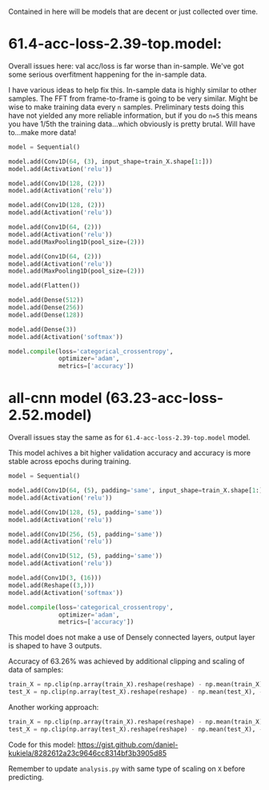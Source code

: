 Contained in here will be models that are decent or just collected over time. 


# 61.4-acc-loss-2.39-top.model:
Overall issues here:
val acc/loss is far worse than in-sample. We've got some serious overfitment happening for the in-sample data. 

I have various ideas to help fix this. In-sample data is highly similar to other samples. The FFT from frame-to-frame is going to be very similar. Might be wise to make training data every `n` samples. Preliminary tests doing this have not yielded any more reliable information, but if you do `n=5` this means you have 1/5th the training data...which obviously is pretty brutal. Will have to...make more data!

```py
model = Sequential()

model.add(Conv1D(64, (3), input_shape=train_X.shape[1:]))
model.add(Activation('relu'))

model.add(Conv1D(128, (2)))
model.add(Activation('relu'))

model.add(Conv1D(128, (2)))
model.add(Activation('relu'))

model.add(Conv1D(64, (2)))
model.add(Activation('relu'))
model.add(MaxPooling1D(pool_size=(2)))

model.add(Conv1D(64, (2)))
model.add(Activation('relu'))
model.add(MaxPooling1D(pool_size=(2)))

model.add(Flatten())

model.add(Dense(512))
model.add(Dense(256))
model.add(Dense(128))

model.add(Dense(3))
model.add(Activation('softmax'))

model.compile(loss='categorical_crossentropy',
              optimizer='adam',
              metrics=['accuracy'])
```


# all-cnn model (63.23-acc-loss-2.52.model)

Overall issues stay the same as for `61.4-acc-loss-2.39-top.model` model.

This model achives a bit higher validation accuracy and accuracy is more stable across epochs during training.

```py
model = Sequential()

model.add(Conv1D(64, (5), padding='same', input_shape=train_X.shape[1:]))
model.add(Activation('relu'))

model.add(Conv1D(128, (5), padding='same'))
model.add(Activation('relu'))

model.add(Conv1D(256, (5), padding='same'))
model.add(Activation('relu'))

model.add(Conv1D(512, (5), padding='same'))
model.add(Activation('relu'))

model.add(Conv1D(3, (16)))
model.add(Reshape((3,)))
model.add(Activation('softmax'))

model.compile(loss='categorical_crossentropy',
              optimizer='adam',
              metrics=['accuracy'])
```

This model does not make a use of Densely connected layers, output layer is shaped to have 3 outputs.

Accuracy of 63.26% was achieved by additional clipping and scaling of data of samples:

```py
train_X = np.clip(np.array(train_X).reshape(reshape) - np.mean(train_X), -10, 10) / 10
test_X = np.clip(np.array(test_X).reshape(reshape) - np.mean(test_X), -10, 10) / 10
```

Another working approach:

```py
train_X = np.clip(np.array(train_X).reshape(reshape) - np.mean(train_X), -3, 3) / 3
test_X = np.clip(np.array(test_X).reshape(reshape) - np.mean(test_X), -3, 3) / 3
```

Code for this model: https://gist.github.com/daniel-kukiela/8282612a23c9646cc8314bf3b3905d85

Remember to update `analysis.py` with same type of scaling on `X` before predicting.
